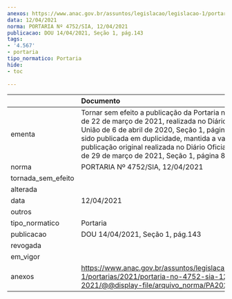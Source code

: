```yaml
---
anexos: https://www.anac.gov.br/assuntos/legislacao/legislacao-1/portarias/2021/portaria-no-4752-sia-12-04-2021/@@display-file/arquivo_norma/PA2021-4752.pdf
data: 12/04/2021
norma: PORTARIA Nº 4752/SIA, 12/04/2021
publicacao: DOU 14/04/2021, Seção 1, pág.143
tags:
- '4.567'
- portaria
tipo_normatico: Portaria
hide: 
- toc 
 
---
```


|                    | Documento                                                                                                                                                                                                                                                                                                                          |
|:-------------------|:-----------------------------------------------------------------------------------------------------------------------------------------------------------------------------------------------------------------------------------------------------------------------------------------------------------------------------------|
| ementa             | Tornar sem efeito a publicação da Portaria nº 4.567/SIA, de 22 de março de 2021, realizada no Diário Oficial da União de 6 de abril de 2020, Seção 1, página 66, por ter sido publicada em duplicidade, mantida a validade da publicação original realizada no Diário Oficial da União de 29 de março de 2021, Seção 1, página 89. |
| norma              | PORTARIA Nº 4752/SIA, 12/04/2021                                                                                                                                                                                                                                                                                                   |
| tornada_sem_efeito |                                                                                                                                                                                                                                                                                                                                    |
| alterada           |                                                                                                                                                                                                                                                                                                                                    |
| data               | 12/04/2021                                                                                                                                                                                                                                                                                                                         |
| outros             |                                                                                                                                                                                                                                                                                                                                    |
| tipo_normatico     | Portaria                                                                                                                                                                                                                                                                                                                           |
| publicacao         | DOU 14/04/2021, Seção 1, pág.143                                                                                                                                                                                                                                                                                                   |
| revogada           |                                                                                                                                                                                                                                                                                                                                    |
| em_vigor           |                                                                                                                                                                                                                                                                                                                                    |
| anexos             | https://www.anac.gov.br/assuntos/legislacao/legislacao-1/portarias/2021/portaria-no-4752-sia-12-04-2021/@@display-file/arquivo_norma/PA2021-4752.pdf                                                                                                                                                                               |